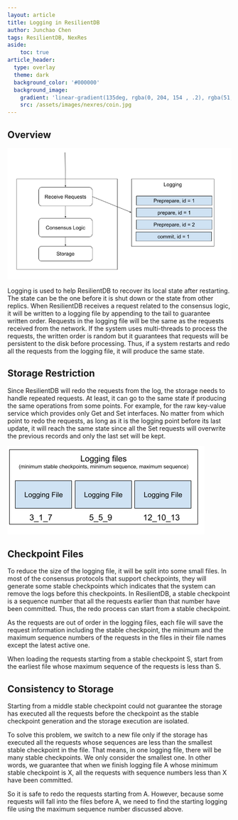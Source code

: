 ```yaml
---
layout: article
title: Logging in ResilientDB
author: Junchao Chen
tags: ResilientDB, NexRes
aside:
    toc: true
article_header:
  type: overlay
  theme: dark
  background_color: '#000000'
  background_image:
    gradient: 'linear-gradient(135deg, rgba(0, 204, 154 , .2), rgba(51, 154, 154, .2))'
    src: /assets/images/nexres/coin.jpg
---
```


## Overview
![logging overview](/assets/images/nexres/logging.png)

Logging is used to help ResilientDB to recover its local state after restarting. The state can be the one before it is shut down or the state from other replics.
When ResilientDB receives a request related to the consensus logic, it will be written to a logging file by appending to the tail to guarantee written order.
Requests in the logging file will be the same as the requests received from the network.
If the system uses multi-threads to process the requests, the written order is random but it guarantees that requests will be persistent to the disk before
processing.
Thus, if a system restarts and redo all the requests from the logging file, it will produce the same state.

## Storage Restriction 
Since ResilientDB will redo the requests from the log, the storage needs to handle repeated requests. 
At least, it can go to the same state if producing the same operations from some points. 
For example, for the raw key-value service which provides only Get and Set interfaces. 
No matter from which point to redo the requests, as long as it is the logging point before its last update, it will reach the same state
since all the Set requests will overwrite the previous records and only the last set will be kept. 


![logging overview](/assets/images/nexres/logging%20files.png)


## Checkpoint Files
To reduce the size of the logging file, it will be split into some small files.
In most of the consensus protocols that support checkpoints, they will generate some stable checkpoints which indicates that the system can remove the logs before this checkpoints.
In ResilientDB, a stable checkpoint is a sequence number that all the requests earlier than that number have been committed.
Thus, the redo process can start from a stable checkpoint. 

As the requests are out of order in the logging files, each file will save the request information including the stable checkpoint,
the minimum and the maximum sequence numbers of the requests in the files in their file names except the latest active one.

When loading the requests starting from a stable checkpoint S, start from the earliest file whose maximum sequence of the requests is less than S.


## Consistency to Storage
Starting from a middle stable checkpoint could not guarantee the storage has executed all the requests before the checkpoint as the stable 
checkpoint generation and the storage execution are isolated.

To solve this problem, we switch to a new file only if the storage has executed all the requests whose sequences are less than the smallest stable checkpoint in the file.
That means, in one logging file, there will be many stable checkpoints. We only consider the smallest one.
In other words, we guarantee that when we finish logging file A whose minimum stable checkpoint is X, all the requests with sequence numbers less than X have been committed.

So it is safe to redo the requests starting from A. However, because some requests will fall into the files before A, we need to find the starting logging file using the maximum 
sequence number discussed above.





